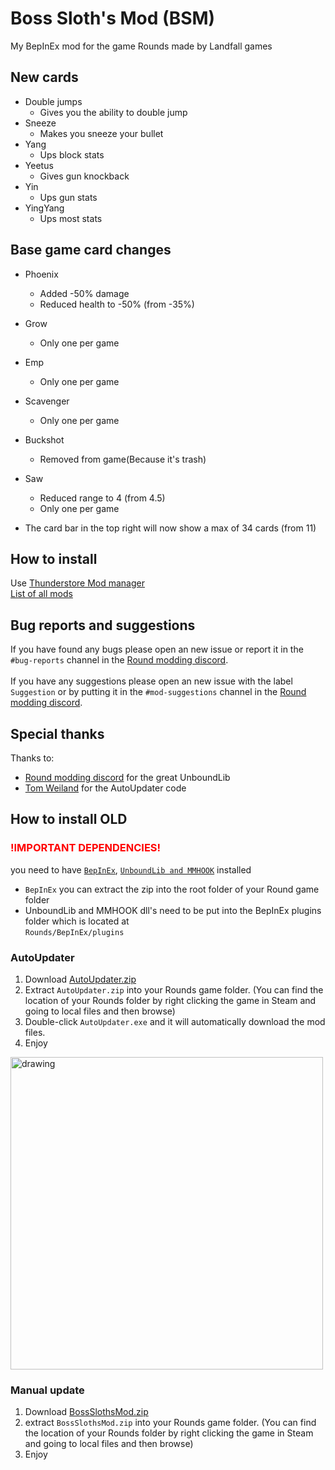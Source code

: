 # Boss Sloth's Mod (BSM)
My BepInEx mod for the game Rounds made by Landfall games

## New cards
- Double jumps
  - Gives you the ability to double jump  
- Sneeze
  - Makes you sneeze your bullet
- Yang
  - Ups block stats
- Yeetus
  - Gives gun knockback
- Yin
  - Ups gun stats
- YingYang
  - Ups most stats

## Base game card changes
- Phoenix
  - Added -50% damage
  - Reduced health to -50% (from -35%)
- Grow
  - Only one per game
- Emp
  - Only one per game
- Scavenger
  - Only one per game
- Buckshot
  - Removed from game(Because it's trash)
- Saw
  - Reduced range to 4 (from 4.5)
  - Only one per game
  

- The card bar in the top right will now show a max of 34 cards (from 11)
  
## How to install
Use [Thunderstore Mod manager](https://www.overwolf.com/app/Thunderstore-Thunderstore_Mod_Manager)  
[List of all mods](https://rounds.thunderstore.io/)

## Bug reports and suggestions
If you have found any bugs please open an new issue or report it in the `#bug-reports` channel in the [Round modding discord](https://discord.gg/zUtsjXWeWk).  
\
If you have any suggestions please open an new issue with the label `Suggestion` or by putting it in the `#mod-suggestions` channel in the [Round modding discord](https://discord.gg/zUtsjXWeWk).

## Special thanks
Thanks to:
- [Round modding discord](https://discord.gg/zUtsjXWeWk) for the great UnboundLib
- [Tom Weiland](https://www.youtube.com/channel/UCa-mDKzV5MW_BXjSDRqqHUw) for the AutoUpdater code


## How to install **OLD**
### <span style="color:red">!IMPORTANT DEPENDENCIES!</span>
you need to have [`BepInEx`](https://github.com/BepInEx/BepInEx/releases/download/v5.4.11/BepInEx_x64_5.4.11.0.zip), [`UnboundLib and MMHOOK`](https://github.com/willis81808/UnboundLib/releases/latest) installed

- `BepInEx` you can extract the zip into the root folder of your Round game folder
- UnboundLib and MMHOOK dll's need to be put into the BepInEx plugins folder which is located at  
  `Rounds/BepInEx/plugins`


### AutoUpdater
1. Download [AutoUpdater.zip](https://github.com/tddebart/BossSlothsMod/releases/latest/download/AutoUpdater.zip)
2. Extract `AutoUpdater.zip` into your Rounds game folder. (You can find the location of your Rounds folder by right clicking
   the game in Steam and going to local files and then browse)
3. Double-click `AutoUpdater.exe` and it will automatically download the mod files.
4. Enjoy

<img src="https://i.imgur.com/rATZEd8.png" alt="drawing" width="500"/>

### Manual update
1. Download [BossSlothsMod.zip](https://github.com/tddebart/BossSlothsMod/releases/latest/download/BossSlothsMod.zip)
2. extract `BossSlothsMod.zip` into your Rounds game folder. (You can find the location of your Rounds folder by right clicking
   the game in Steam and going to local files and then browse)
3. Enjoy
